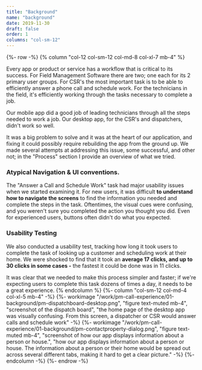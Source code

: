 ```yaml
---
title: "Background"
name: "background"
date: 2019-11-30
draft: false
order: 1
columns: "col-sm-12"
---
```

{%- row -%}
{% column "col-12 col-sm-12 col-md-8 col-xl-7 mb-4" %}

Every app or product or service has a workflow that is critical to its success. For Field Management Software there are two; one each for its 2 primary user groups.  For CSR's the most important task is to be able to efficiently answer a phone call and schedule work. For the technicians in the field, it's efficiently working through the tasks necessary to complete a job.

Our mobile app did a good job of leading technicians through all the steps needed to work a job. Our desktop app, for the CSR's and dispatchers, didn't work so well. 

It was a big problem to solve and it was at the heart of our application, and fixing it could possibly require rebuilding the app from the ground up. We made several attempts at addressing this issue, some successful, and other not; in the "Process" section I provide an overview of what we tried.

### Atypical Navigation & UI conventions.

The "Answer a Call and Schedule Work" task had major usability issues when we started examining it. For new users, it was difficult **to understand how to navigate the screens** to find the information you needed and complete the steps in the task. Oftentimes, the visual cues were confusing, and you weren't sure you completed the action you thought you did. Even for experienced users, buttons often didn't do what you expected.

### Usability Testing

We also conducted a usability test, tracking how long it took users to complete the task of looking up a customer and scheduling work at their home. We were shocked to find that it took an **average 17 clicks, and up to 30 clicks in some cases -** the fastest it could be done was in 11 clicks. 

It was clear that we needed to make this process simpler and faster; if we're expecting users to complete this task dozens of times a day, it needs to be a great experience.
{% endcolumn %}
{%- column "col-sm-12 col-md-4 col-xl-5 mb-4" -%}
    {%- workimage "/work/pm-call-experience/01-background/pm-dispatchboard-desktop.png", "figure text-muted mb-4", "screenshot of the dispatch board", "the home page of the desktop app was visually confusing. From this screen, a dispatcher or CSR would answer calls and schedule work"  -%}
    {%- workimage "/work/pm-call-experience/01-background/pm-contactproperty-dialog.png", "figure text-muted mb-4", "screenshot of how our app displays information about a person or house.", "how our app displays information about a person or house. The information about a person or their home would be spread out across several different tabs, making it hard to get a clear picture."  -%}
{%- endcolumn -%}
{%- endrow -%}
